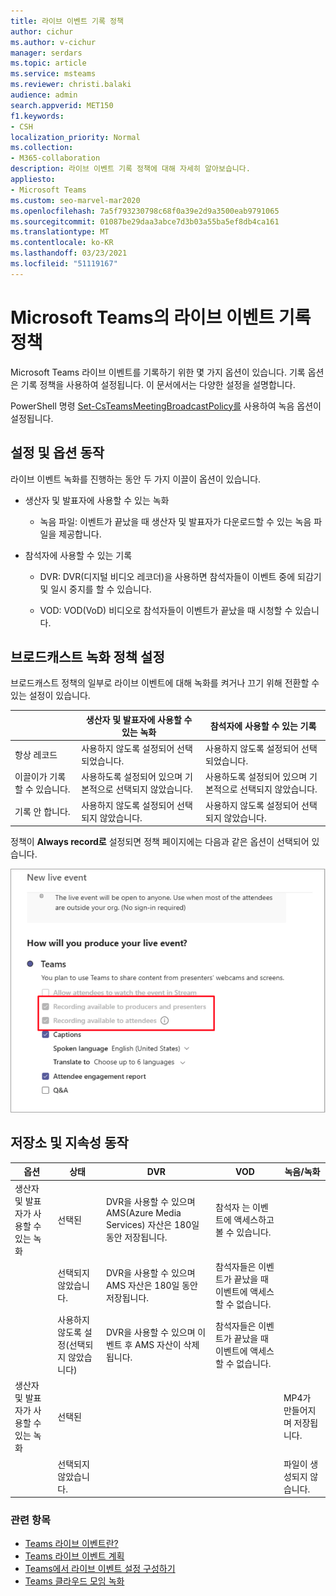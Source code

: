 ```yaml
---
title: 라이브 이벤트 기록 정책
author: cichur
ms.author: v-cichur
manager: serdars
ms.topic: article
ms.service: msteams
ms.reviewer: christi.balaki
audience: admin
search.appverid: MET150
f1.keywords:
- CSH
localization_priority: Normal
ms.collection:
- M365-collaboration
description: 라이브 이벤트 기록 정책에 대해 자세히 알아보습니다.
appliesto:
- Microsoft Teams
ms.custom: seo-marvel-mar2020
ms.openlocfilehash: 7a5f793230798c68f0a39e2d9a3500eab9791065
ms.sourcegitcommit: 01087be29daa3abce7d3b03a55ba5ef8db4ca161
ms.translationtype: MT
ms.contentlocale: ko-KR
ms.lasthandoff: 03/23/2021
ms.locfileid: "51119167"
---
```

# <a name="live-event-recording-policies-in-microsoft-teams"></a>Microsoft Teams의 라이브 이벤트 기록 정책

Microsoft Teams 라이브 이벤트를 기록하기 위한 몇 가지 옵션이 있습니다. 기록 옵션은 기록 정책을 사용하여 설정됩니다. 이 문서에서는 다양한 설정을 설명합니다.

PowerShell 명령 [Set-CsTeamsMeetingBroadcastPolicy를](/powershell/module/skype/set-csteamsmeetingbroadcastpolicy?view=skype-ps) 사용하여 녹음 옵션이 설정됩니다.

## <a name="scheduling-and-option-behaviors"></a>설정 및 옵션 동작

라이브 이벤트 녹화를 진행하는 동안 두 가지 이끌이 옵션이 있습니다.

- 생산자 및 발표자에 사용할 수 있는 녹화

  - 녹음 파일: 이벤트가 끝났을 때 생산자 및 발표자가 다운로드할 수 있는 녹음 파일을 제공합니다.

- 참석자에 사용할 수 있는 기록

  - DVR: DVR(디지털 비디오 레코더)을 사용하면 참석자들이 이벤트 중에 되감기 및 일시 중지를 할 수 있습니다.

  - VOD: VOD(VoD) 비디오로 참석자들이 이벤트가 끝났을 때 시청할 수 있습니다.

## <a name="broadcast-recording-policy-setting"></a>브로드캐스트 녹화 정책 설정

브로드캐스트 정책의 일부로 라이브 이벤트에 대해 녹화를 켜거나 끄기 위해 전환할 수 있는 설정이 있습니다.

|                                 | 생산자 및 발표자에 사용할 수 있는 녹화 | 참석자에 사용할 수 있는 기록 |
| ------------------------------- | ---------------------------------------------------- | ------------------------------------- |
| 항상 레코드               | 사용하지 않도록 설정되어 선택되었습니다.                                | 사용하지 않도록 설정되어 선택되었습니다.         |
| 이끌이가 기록할 수 있습니다. | 사용하도록 설정되어 있으며 기본적으로 선택되지 않았습니다.                  | 사용하도록 설정되어 있으며 기본적으로 선택되지 않았습니다.   |
| 기록 안 합니다.               | 사용하지 않도록 설정되어 선택되지 않았습니다.                            | 사용하지 않도록 설정되어 선택되지 않았습니다.      |

정책이 **Always record로** 설정되면 정책 페이지에는 다음과 같은 옵션이 선택되어 있습니다.

![라이브 이벤트 정책 설정](../media/live-event-recording-policy.png "Microsoft Teams 관리 센터의 라이브 이벤트 정책 설정 스크린샷입니다.")

## <a name="storage-and-persistence-behavior"></a>저장소 및 지속성 동작

| 옵션                                       | 상태   | DVR                                                   | VOD                                                     | 녹음/녹화                |
| ------------------------------------------------ | ------------ | --------------------------------------------------------- | ----------------------------------------------------------- | ---------------------------- |
| 생산자 및 발표자가 사용할 수 있는 녹화 | 선택된     | DVR을 사용할 수 있으며 AMS(Azure Media Services) 자산은 180일 동안 저장됩니다. | 참석자 는 이벤트에 액세스하고 볼 수 있습니다.                     |                              |
|                                                  | 선택되지 않았습니다. | DVR을 사용할 수 있으며 AMS 자산은 180일 동안 저장됩니다. | 참석자들은 이벤트가 끝났을 때 이벤트에 액세스할 수 없습니다. |                              |
||사용하지 않도록 설정(선택되지 않았습니다)|DVR을 사용할 수 있으며 이벤트 후 AMS 자산이 삭제됩니다.|참석자들은 이벤트가 끝났을 때 이벤트에 액세스할 수 없습니다.||
| 생산자 및 발표자가 사용할 수 있는 녹화 | 선택된     |                                                           |                                                             | MP4가 만들어지며 저장됩니다. |
|                                                  | 선택되지 않았습니다. |                                                           |                                                             | 파일이 생성되지 않습니다.           |

### <a name="related-topics"></a>관련 항목

- [Teams 라이브 이벤트란?](what-are-teams-live-events.md)
- [Teams 라이브 이벤트 계획](plan-for-teams-live-events.md)
- [Teams에서 라이브 이벤트 설정 구성하기](configure-teams-live-events.md)
- [Teams 클라우드 모임 녹화](../cloud-recording.md)